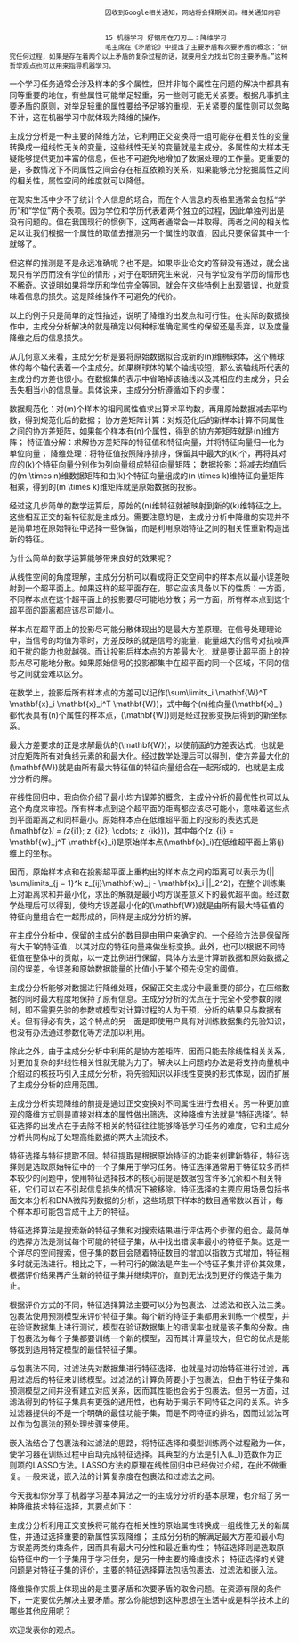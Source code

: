 
                            
                            因收到Google相关通知，网站将会择期关闭。相关通知内容
                            
                            
                            15 机器学习 好钢用在刀刃上：降维学习
                            毛主席在《矛盾论》中提出了主要矛盾和次要矛盾的概念：“研究任何过程，如果是存在着两个以上矛盾的复杂过程的话，就要用全力找出它的主要矛盾。”这种哲学观点也可以用来指导机器学习。

一个学习任务通常会涉及样本的多个属性，但并非每个属性在问题的解决中都具有同等重要的地位，有些属性可能举足轻重，另一些则可能无关紧要。根据凡事抓主要矛盾的原则，对举足轻重的属性要给予足够的重视，无关紧要的属性则可以忽略不计，这在机器学习中就体现为降维的操作。

主成分分析是一种主要的降维方法，它利用正交变换将一组可能存在相关性的变量转换成一组线性无关的变量，这些线性无关的变量就是主成分。多属性的大样本无疑能够提供更加丰富的信息，但也不可避免地增加了数据处理的工作量。更重要的是，多数情况下不同属性之间会存在相互依赖的关系，如果能够充分挖掘属性之间的相关性，属性空间的维度就可以降低。

在现实生活中少不了统计个人信息的场合，而在个人信息的表格里通常会包括“学历”和“学位”两个表项。因为学位和学历代表着两个独立的过程，因此单独列出是没有问题的。但在我国现行的惯例下，这两者通常会一并取得。两者之间的相关性足以让我们根据一个属性的取值去推测另一个属性的取值，因此只要保留其中一个就够了。

但这样的推测是不是永远准确呢？也不是。如果毕业论文的答辩没有通过，就会出现只有学历而没有学位的情形；对于在职研究生来说，只有学位没有学历的情形也不稀奇。这说明如果将学历和学位完全等同，就会在这些特例上出现错误，也就意味着信息的损失。这是降维操作不可避免的代价。

以上的例子只是简单的定性描述，说明了降维的出发点和可行性。在实际的数据操作中，主成分分析解决的就是确定以何种标准确定属性的保留还是丢弃，以及度量降维之后的信息损失。

从几何意义来看，主成分分析是要将原始数据拟合成新的\(n\)维椭球体，这个椭球体的每个轴代表着一个主成分。如果椭球体的某个轴线较短，那么该轴线所代表的主成分的方差也很小。在数据集的表示中省略掉该轴线以及其相应的主成分，只会丢失相当小的信息量。具体说来，主成分分析遵循如下的步骤：


数据规范化：对\(m\)个样本的相同属性值求出算术平均数，再用原始数据减去平均数，得到规范化后的数据；
协方差矩阵计算：对规范化后的新样本计算不同属性之间的协方差矩阵，如果每个样本有\(n\)个属性，得到的协方差矩阵就是\(n\)维方阵；
特征值分解：求解协方差矩阵的特征值和特征向量，并将特征向量归一化为单位向量；
降维处理：将特征值按照降序排序，保留其中最大的\(k\)个，再将其对应的\(k\)个特征向量分别作为列向量组成特征向量矩阵；
数据投影：将减去均值后的\(m \\times n\)维数据矩阵和由\(k\)个特征向量组成的\(n \\times k\)维特征向量矩阵相乘，得到的\(m \\times k\)维矩阵就是原始数据的投影。


经过这几步简单的数学运算后，原始的\(n\)维特征就被映射到新的\(k\)维特征之上。这些相互正交的新特征就是主成分。需要注意的是，主成分分析中降维的实现并不是简单地在原始特征中选择一些保留，而是利用原始特征之间的相关性重新构造出新的特征。

为什么简单的数学运算能够带来良好的效果呢？

从线性空间的角度理解，主成分分析可以看成将正交空间中的样本点以最小误差映射到一个超平面上。如果这样的超平面存在，那它应该具备以下的性质：一方面，不同样本点在这个超平面上的投影要尽可能地分散；另一方面，所有样本点到这个超平面的距离都应该尽可能小。

样本点在超平面上的投影尽可能分散体现出的是最大方差原理。在信号处理理论中，当信号的均值为零时，方差反映的就是信号的能量，能量越大的信号对抗噪声和干扰的能力也就越强。而让投影后样本点的方差最大化，就是要让超平面上的投影点尽可能地分散。如果原始信号的投影都集中在超平面的同一个区域，不同的信号之间就会难以区分。

在数学上，投影后所有样本点的方差可以记作\(\\sum\\limits_i \\mathbf{W}^T \\mathbf{x}_i \\mathbf{x}_i^T \\mathbf{W}\)，式中每个\(n\)维向量\(\\mathbf{x}_i\)都代表具有\(n\)个属性的样本点，\(\\mathbf{W}\)则是经过投影变换后得到的新坐标系。

最大方差要求的正是求解最优的\(\\mathbf{W}\)，以使前面的方差表达式，也就是对应矩阵所有对角线元素的和最大化。经过数学处理后可以得到，使方差最大化的\(\\mathbf{W}\)就是由所有最大特征值的特征向量组合在一起形成的，也就是主成分分析的解。

在线性回归中，我向你介绍了最小均方误差的概念，主成分分析的最优性也可以从这个角度来审视。所有样本点到这个超平面的距离都应该尽可能小，意味着这些点到平面距离之和同样最小。原始样本点在低维超平面上的投影的表达式是\(\\mathbf{z}_i = (z_{i1}; z_{i2}; \\cdots; z_{ik})\)，其中每个\(z_{ij} = \\mathbf{w}_j^T \\mathbf{x}_i\)是原始样本点\(\\mathbf{x}_i\)在低维超平面上第\(j\)维上的坐标。

因而，原始样本点和在投影超平面上重构出的样本点之间的距离可以表示为\(|| \\sum\\limits_{j = 1}^k z_{ij}\\mathbf{w}_j - \\mathbf{x}_i ||_2^2\)，在整个训练集上对距离求和并最小化，求出的解就是最小均方误差意义下的最优超平面。经过数学处理后可以得到，使均方误差最小化的\(\\mathbf{W}\)就是由所有最大特征值的特征向量组合在一起形成的，同样是主成分分析的解。

在主成分分析中，保留的主成分的数目是由用户来确定的。一个经验方法是保留所有大于1的特征值，以其对应的特征向量来做坐标变换。此外，也可以根据不同特征值在整体中的贡献，以一定比例进行保留。具体方法是计算新数据和原始数据之间的误差，令误差和原始数据能量的比值小于某个预先设定的阈值。

主成分分析能够对数据进行降维处理，保留正交主成分中最重要的部分，在压缩数据的同时最大程度地保持了原有信息。主成分分析的优点在于完全不受参数的限制，即不需要先验的参数或模型对计算过程的人为干预，分析的结果只与数据有关。但有得必有失，这个特点的另一面是即使用户具有对训练数据集的先验知识，也没有办法通过参数化等方法加以利用。

除此之外，由于主成分分析中利用的是协方差矩阵，因而只能去除线性相关关系，对更加复杂的非线性相关性就无能为力了。解决以上问题的办法是将支持向量机中介绍过的核技巧引入主成分分析，将先验知识以非线性变换的形式体现，因而扩展了主成分分析的应用范围。

主成分分析实现降维的前提是通过正交变换对不同属性进行去相关。另一种更加直观的降维方式则是直接对样本的属性做出筛选，这种降维方法就是“特征选择”。特征选择的出发点在于去除不相关的特征往往能够降低学习任务的难度，它和主成分分析共同构成了处理高维数据的两大主流技术。

特征选择与特征提取不同。特征提取是根据原始特征的功能来创建新特征，特征选择则是选取原始特征中的一个子集用于学习任务。特征选择通常用于特征较多而样本较少的问题中，使用特征选择技术的核心前提是数据包含许多冗余和不相关特征，它们可以在不引起信息损失的情况下被移除。特征选择的主要应用场景包括书面文本分析和DNA微阵列数据的分析，这些场景下样本的数目通常数以百计，每个样本却可能包含成千上万的特征。

特征选择算法是搜索新的特征子集和对搜索结果进行评估两个步骤的组合。最简单的选择方法是测试每个可能的特征子集，从中找出错误率最小的特征子集。这是一个详尽的空间搜索，但子集的数目会随着特征数目的增加以指数方式增加，特征稍多时就无法进行。相比之下，一种可行的做法是产生一个特征子集并评价其效果，根据评价结果再产生新的特征子集并继续评价，直到无法找到更好的候选子集为止。

根据评价方式的不同，特征选择算法主要可以分为包裹法、过滤法和嵌入法三类。包裹法使用预测模型来评价特征子集。每个新的特征子集都用来训练一个模型，并在验证数据集上进行测试，模型在验证数据集上的错误率也就是该子集的分数。由于包裹法为每个子集都要训练一个新的模型，因而其计算量较大，但它的优点是能够找到适用特定模型的最佳特征子集。

与包裹法不同，过滤法先对数据集进行特征选择，也就是对初始特征进行过滤，再用过滤后的特征来训练模型。过滤法的计算负荷要小于包裹法，但由于特征子集和预测模型之间并没有建立对应关系，因而其性能也会劣于包裹法。但另一方面，过滤法得到的特征子集具有更强的通用性，也有助于揭示不同特征之间的关系。许多过滤器提供的不是一个明确的最佳功能子集，而是不同特征的排名，因而过滤法可以作为包裹法的预处理步骤来使用。

嵌入法结合了包裹法和过滤法的思路，将特征选择和模型训练两个过程融为一体，使学习器在训练过程中自动完成特征选择。其典型的方法是引入\(L_1\)范数作为正则项的LASSO方法。LASSO方法的原理在线性回归中已经做过介绍，在此不做重复。一般来说，嵌入法的计算复杂度在包裹法和过滤法之间。

今天我和你分享了机器学习基本算法之一的主成分分析的基本原理，也介绍了另一种降维技术特征选择，其要点如下：


主成分分析利用正交变换将可能存在相关性的原始属性转换成一组线性无关的新属性，并通过选择重要的新属性实现降维；
主成分分析的解满足最大方差和最小均方误差两类约束条件，因而具有最大可分性和最近重构性；
特征选择则是选取原始特征中的一个子集用于学习任务，是另一种主要的降维技术；
特征选择的关键问题是对特征子集的评价，主要的特征选择算法包括包裹法、过滤法和嵌入法。


降维操作实质上体现出的是主要矛盾和次要矛盾的取舍问题。在资源有限的条件下，一定要优先解决主要矛盾。那么你能想到这种思想在生活中或是科学技术上的哪些其他应用呢？

欢迎发表你的观点。



                        
                        
                            